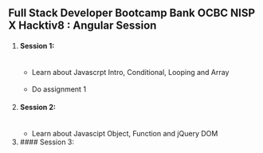 <h2>Full Stack Developer Bootcamp Bank OCBC NISP X Hacktiv8 : Angular Session</h2>
<ol>
    <li>
        <h4>Session 1:</h4><br />
        <ul>
            <li>Learn about Javascrpt Intro, Conditional, Looping and Array</li><br />
            <li>Do assignment 1</li>
        </ul>
    </li>
    <li>
        <h4>Session 2:</h4><br />
        <ul>
            <li>Learn about Javascipt Object, Function and jQuery DOM</li>
        </ul>
    </li>
    <li>
        #### Session 3:
    </li>
</ol>